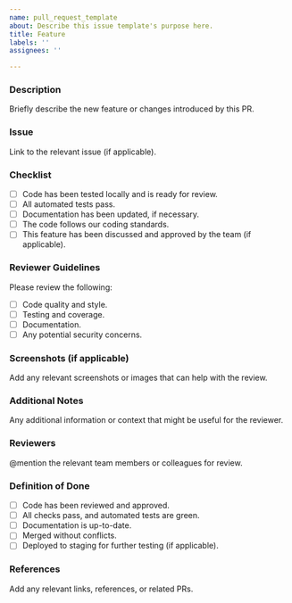 ```yaml
---
name: pull_request_template
about: Describe this issue template's purpose here.
title: Feature
labels: ''
assignees: ''

---
```


### Description
Briefly describe the new feature or changes introduced by this PR.

### Issue
Link to the relevant issue (if applicable).

### Checklist
- [ ] Code has been tested locally and is ready for review.
- [ ] All automated tests pass.
- [ ] Documentation has been updated, if necessary.
- [ ] The code follows our coding standards.
- [ ] This feature has been discussed and approved by the team (if applicable).

### Reviewer Guidelines
Please review the following:
- [ ] Code quality and style.
- [ ] Testing and coverage.
- [ ] Documentation.
- [ ] Any potential security concerns.

### Screenshots (if applicable)
Add any relevant screenshots or images that can help with the review.

### Additional Notes
Any additional information or context that might be useful for the reviewer.

### Reviewers
@mention the relevant team members or colleagues for review.

### Definition of Done
- [ ] Code has been reviewed and approved.
- [ ] All checks pass, and automated tests are green.
- [ ] Documentation is up-to-date.
- [ ] Merged without conflicts.
- [ ] Deployed to staging for further testing (if applicable).

### References
Add any relevant links, references, or related PRs.
